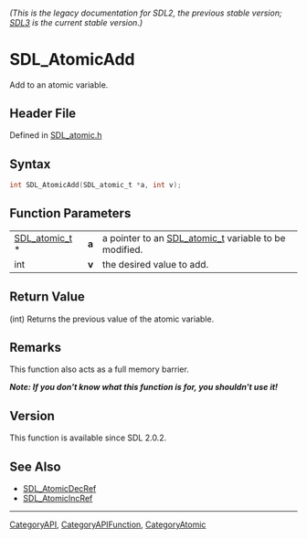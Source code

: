 ###### (This is the legacy documentation for SDL2, the previous stable version; [SDL3](https://wiki.libsdl.org/SDL3/) is the current stable version.)
# SDL_AtomicAdd

Add to an atomic variable.

## Header File

Defined in [SDL_atomic.h](https://github.com/libsdl-org/SDL/blob/SDL2/include/SDL_atomic.h)

## Syntax

```c
int SDL_AtomicAdd(SDL_atomic_t *a, int v);
```

## Function Parameters

|                                |       |                                                                       |
| ------------------------------ | ----- | --------------------------------------------------------------------- |
| [SDL_atomic_t](SDL_atomic_t) * | **a** | a pointer to an [SDL_atomic_t](SDL_atomic_t) variable to be modified. |
| int                            | **v** | the desired value to add.                                             |

## Return Value

(int) Returns the previous value of the atomic variable.

## Remarks

This function also acts as a full memory barrier.

***Note: If you don't know what this function is for, you shouldn't use
it!***

## Version

This function is available since SDL 2.0.2.

## See Also

- [SDL_AtomicDecRef](SDL_AtomicDecRef)
- [SDL_AtomicIncRef](SDL_AtomicIncRef)

----
[CategoryAPI](CategoryAPI), [CategoryAPIFunction](CategoryAPIFunction), [CategoryAtomic](CategoryAtomic)

